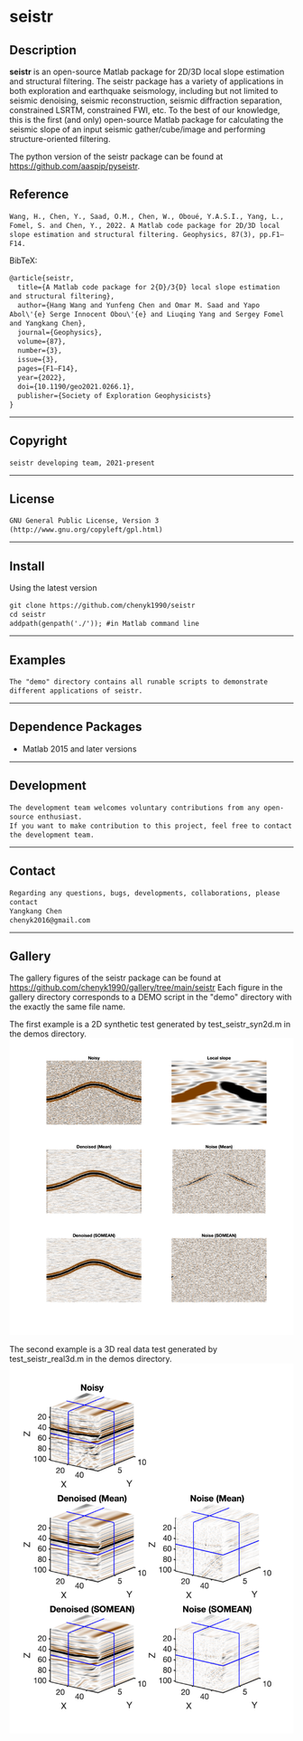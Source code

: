 **seistr**
======

## Description

**seistr** is an open-source Matlab package for 2D/3D local slope estimation and structural filtering. The seistr package has a variety of applications in both exploration and earthquake seismology, including but not limited to seismic denoising, seismic reconstruction, seismic diffraction separation, constrained LSRTM, constrained FWI, etc. To the best of our knowledge, this is the first (and only) open-source Matlab package for calculating the seismic slope of an input seismic gather/cube/image and performing structure-oriented filtering.

The python version of the seistr package can be found at https://github.com/aaspip/pyseistr.

## Reference
    Wang, H., Chen, Y., Saad, O.M., Chen, W., Oboué, Y.A.S.I., Yang, L., Fomel, S. and Chen, Y., 2022. A Matlab code package for 2D/3D local slope estimation and structural filtering. Geophysics, 87(3), pp.F1–F14.
    
BibTeX:

	@article{seistr,
	  title={A Matlab code package for 2{D}/3{D} local slope estimation and structural filtering},
	  author={Hang Wang and Yunfeng Chen and Omar M. Saad and Yapo Abol\'{e} Serge Innocent Obou\'{e} and Liuqing Yang and Sergey Fomel and Yangkang Chen},
	  journal={Geophysics},
	  volume={87},
	  number={3},
	  issue={3},
	  pages={F1–F14},
	  year={2022},
	  doi={10.1190/geo2021.0266.1},
	  publisher={Society of Exploration Geophysicists}
	}

-----------
## Copyright
    seistr developing team, 2021-present
-----------

## License
    GNU General Public License, Version 3
    (http://www.gnu.org/copyleft/gpl.html)   

-----------

## Install
Using the latest version

    git clone https://github.com/chenyk1990/seistr
    cd seistr
    addpath(genpath('./')); #in Matlab command line
    
-----------
## Examples
    The "demo" directory contains all runable scripts to demonstrate different applications of seistr. 

-----------
## Dependence Packages
* Matlab 2015 and later versions
    
-----------
## Development
    The development team welcomes voluntary contributions from any open-source enthusiast. 
    If you want to make contribution to this project, feel free to contact the development team. 

-----------
## Contact
    Regarding any questions, bugs, developments, collaborations, please contact  
    Yangkang Chen
    chenyk2016@gmail.com

-----------
## Gallery
The gallery figures of the seistr package can be found at
    https://github.com/chenyk1990/gallery/tree/main/seistr
Each figure in the gallery directory corresponds to a DEMO script in the "demo" directory with the exactly the same file name.

The first example is a 2D synthetic test generated by test_seistr_syn2d.m in the demos directory.
<img src='https://github.com/chenyk1990/gallery/blob/main/seistr/test_seistr_syn2d.png' alt='Syn2D' width=960/>

The second example is a 3D real data test generated by test_seistr_real3d.m in the demos directory.
<img src='https://github.com/chenyk1990/gallery/blob/main/seistr/test_seistr_real3d.png' alt='Real3D' width=960/>

